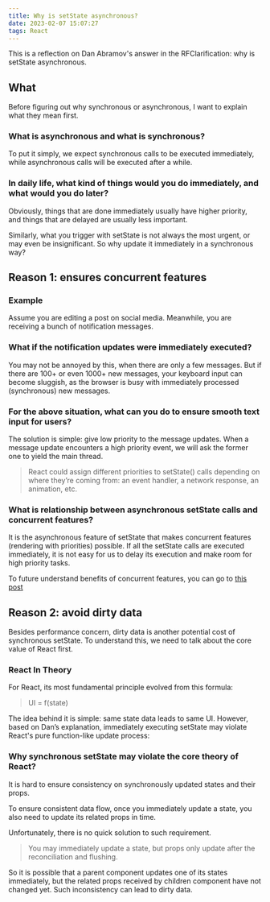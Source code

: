 ```yaml
---
title: Why is setState asynchronous?
date: 2023-02-07 15:07:27
tags: React
---
```

This is a reflection on Dan Abramov's answer in the RFClarification: why is setState asynchronous.

## What
Before figuring out why synchronous or asynchronous, I want to explain what they mean first.
### What is asynchronous and what is synchronous?
To put it simply, we expect synchronous calls to be executed immediately, while asynchronous calls will be executed after a while.

### In daily life, what kind of things would you do immediately, and what would you do later?
Obviously, things that are done immediately usually have higher priority, and things that are delayed are usually less important.

Similarly, what you trigger with setState is not always the most urgent, or may even be <abbr>insignificant</abbr>. So why update it immediately in a synchronous way?

## Reason 1: ensures concurrent features
### Example
Assume you are editing a post on social media. Meanwhile, you are receiving a bunch of notification messages.
### What if the notification updates were immediately executed? 
You may not be annoyed by this, when there are only a few messages. But if there are 100+ or even 1000+ new messages, your keyboard input can become sluggish, as the browser is busy with immediately processed (synchronous) new messages.

### For the above situation, what can you do to ensure smooth text input for users?
The solution is simple: give low priority to the message updates. When a message update encounters a high priority event, we will ask the former one to yield the main thread.
> React could assign different priorities to setState() calls depending on where they’re coming from: an event handler, a network response, an animation, etc.

### What is relationship between asynchronous setState calls and concurrent features?
It is the asynchronous feature of setState that makes concurrent features (rendering with priorities) possible. If all the setState calls are executed immediately, it is not easy for us to delay its execution and make room for high priority tasks.

To future understand benefits of concurrent features, you can go to [this post](https://flaming-cl.github.io/bits-refinery/bits-refinery/2023/02/06/simple-ideas-about-React-Concurrent-mode/)

## Reason 2: avoid dirty data
Besides performance concern, dirty data is another potential cost of synchronous setState.
To understand this, we need to talk about the core value of React first.

### React In Theory
For React, its most fundamental principle evolved from this formula:
> UI = f(state)

The idea behind it is simple: same state data leads to same UI.
However, based on Dan’s explanation, immediately executing setState may violate React's pure function-like update process:

### Why synchronous setState may violate the core theory of React?
It is hard to ensure consistency on synchronously updated states and their props.

To ensure consistent data flow, once you immediately update a state, you also need to update its related props in time.

Unfortunately, there is no quick solution to such requirement.
> You may immediately update a state, but props only update after the reconciliation and flushing.

So it is possible that a parent component updates one of its states immediately, but the related props received by children component have not changed yet. 
Such inconsistency can lead to dirty data.


